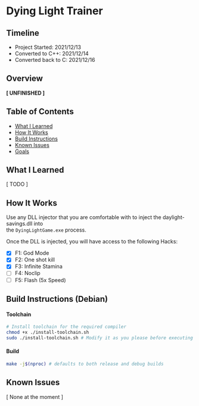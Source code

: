 # Dying Light Trainer
## Timeline
- Project Started:     2021/12/13
- Converted to C++:    2021/12/14
- Converted back to C: 2021/12/16

## Overview
**[ UNFINISHED ]**

## Table of Contents
- [What I Learned](#what-i-learned)
- [How It Works](#how-it-works)
- [Build Instructions](#build-instructions)
- [Known Issues](#known-issues)
- [Goals](#Goals)

## What I Learned
[ TODO ]

## How It Works
Use any DLL injector that you are comfortable with to inject the daylight-savings.dll into  
the <code>DyingLightGame.exe</code> process. 

Once the DLL is injected, you will have access to the following Hacks:
- [x] F1: God Mode
- [x] F2: One shot kill
- [x] F3: Infinite Stamina
- [ ] F4: Noclip
- [ ] F5: Flash (5x Speed)

## Build Instructions (Debian)
#### Toolchain
```bash
# Install toolchain for the required compiler
chmod +x ./install-toolchain.sh
sudo ./install-toolchain.sh # Modify it as you please before executing
```
#### Build
```bash
make -j$(nproc) # defaults to both release and debug builds
```

## Known Issues
[ None at the moment ]
